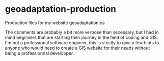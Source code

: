 # geoadaptation-production
Production files for my website geoadaptation.ca

The comments are probably a bit more verbose than necessary, but I had in mind beginners that are starting their journey in the field of coding and GIS.
I'm not a professional software engineer, this is strictly to give a few hints to anyone who would need to create a GIS website for their needs 
without being a professionnal developper. 
